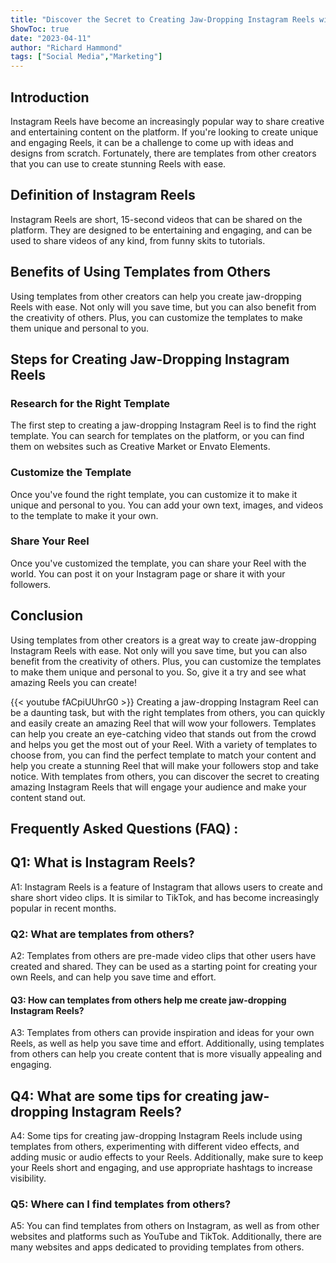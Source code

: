 ```yaml
---
title: "Discover the Secret to Creating Jaw-Dropping Instagram Reels with Templates from Others!"
ShowToc: true 
date: "2023-04-11"
author: "Richard Hammond" 
tags: ["Social Media","Marketing"]
---
```

## Introduction 
Instagram Reels have become an increasingly popular way to share creative and entertaining content on the platform. If you're looking to create unique and engaging Reels, it can be a challenge to come up with ideas and designs from scratch. Fortunately, there are templates from other creators that you can use to create stunning Reels with ease. 

## Definition of Instagram Reels
Instagram Reels are short, 15-second videos that can be shared on the platform. They are designed to be entertaining and engaging, and can be used to share videos of any kind, from funny skits to tutorials. 

## Benefits of Using Templates from Others
Using templates from other creators can help you create jaw-dropping Reels with ease. Not only will you save time, but you can also benefit from the creativity of others. Plus, you can customize the templates to make them unique and personal to you. 

## Steps for Creating Jaw-Dropping Instagram Reels

### Research for the Right Template 
The first step to creating a jaw-dropping Instagram Reel is to find the right template. You can search for templates on the platform, or you can find them on websites such as Creative Market or Envato Elements. 

### Customize the Template
Once you've found the right template, you can customize it to make it unique and personal to you. You can add your own text, images, and videos to the template to make it your own. 

### Share Your Reel
Once you've customized the template, you can share your Reel with the world. You can post it on your Instagram page or share it with your followers. 

## Conclusion
Using templates from other creators is a great way to create jaw-dropping Instagram Reels with ease. Not only will you save time, but you can also benefit from the creativity of others. Plus, you can customize the templates to make them unique and personal to you. So, give it a try and see what amazing Reels you can create!

{{< youtube fACpiUUhrG0 >}} 
Creating a jaw-dropping Instagram Reel can be a daunting task, but with the right templates from others, you can quickly and easily create an amazing Reel that will wow your followers. Templates can help you create an eye-catching video that stands out from the crowd and helps you get the most out of your Reel. With a variety of templates to choose from, you can find the perfect template to match your content and help you create a stunning Reel that will make your followers stop and take notice. With templates from others, you can discover the secret to creating amazing Instagram Reels that will engage your audience and make your content stand out.

## Frequently Asked Questions (FAQ) :
<h2>Q1: What is Instagram Reels?</h2>

A1: Instagram Reels is a feature of Instagram that allows users to create and share short video clips. It is similar to TikTok, and has become increasingly popular in recent months. 

<h3>Q2: What are templates from others?</h3>

A2: Templates from others are pre-made video clips that other users have created and shared. They can be used as a starting point for creating your own Reels, and can help you save time and effort. 

<h4>Q3: How can templates from others help me create jaw-dropping Instagram Reels?</h4>

A3: Templates from others can provide inspiration and ideas for your own Reels, as well as help you save time and effort. Additionally, using templates from others can help you create content that is more visually appealing and engaging. 

<h2>Q4: What are some tips for creating jaw-dropping Instagram Reels?</h2>

A4: Some tips for creating jaw-dropping Instagram Reels include using templates from others, experimenting with different video effects, and adding music or audio effects to your Reels. Additionally, make sure to keep your Reels short and engaging, and use appropriate hashtags to increase visibility. 

<h3>Q5: Where can I find templates from others?</h3>

A5: You can find templates from others on Instagram, as well as from other websites and platforms such as YouTube and TikTok. Additionally, there are many websites and apps dedicated to providing templates from others.


